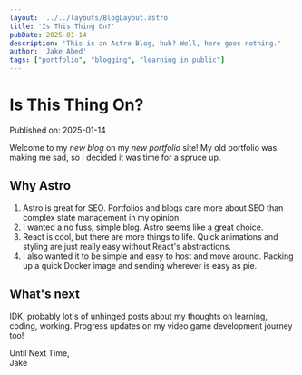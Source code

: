 ```yaml
---
layout: '../../layouts/BlogLayout.astro'
title: 'Is This Thing On?'
pubDate: 2025-01-14
description: 'This is an Astro Blog, huh? Well, here goes nothing.'
author: 'Jake Abed'
tags: ["portfolio", "blogging", "learning in public"]
---
```

# Is This Thing On?

Published on: 2025-01-14

Welcome to my _new blog_ on my _new portfolio_ site! My old portfolio was making me sad, so I decided it was time for a spruce up.

## Why Astro

1. Astro is great for SEO. Portfolios and blogs care more about SEO than complex state management in my opinion.
2. I wanted a no fuss, simple blog. Astro seems like a great choice.
3. React is cool, but there are more things to life. Quick animations and styling are just really easy without React's abstractions.
4. I also wanted it to be simple and easy to host and move around. Packing up a quick Docker image and sending wherever is easy as pie.

## What's next

IDK, probably lot's of unhinged posts about my thoughts on learning, coding, working. Progress updates on my video game development journey too!

Until Next Time,\
Jake
